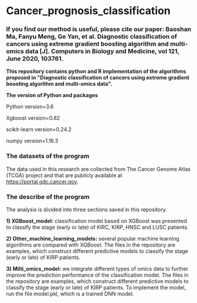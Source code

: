 # Cancer_prognosis_classification
### If you find our method is useful, please cite our paper: Baoshan Ma, Fanyu Meng, Ge Yan, et al. Diagnostic classification of cancers using extreme gradient boosting algorithm and multi-omics data [J]. Computers in Biology and Medicine, vol 121, June 2020, 103761. ###

**This repository contains python and R implementation of the algorithms proposed in "Diagnostic classification of cancers using extreme gradient boosting algorithm and multi-omics data".**

**The version of Python and packages**

Python version=3.6

Xgboost version=0.82

scikit-learn version=0.24.2

numpy version=1.16.3

### The datasets of the program

The data used in this research are collected from The Cancer Genome Atlas (TCGA) project and that are publicly available at <https://portal.gdc.cancer.gov>.

### The describe of the program

The analysis is divided into three sections saved in this repository.

**1)       XGBoost_model:** classification model based on XGBoost was presented to classify the stage (early or late) of KIRC, KIRP, HNSC and LUSC patients.

**2)       Other_machine_learning_models:** several popular machine learning algorithms are compared with XGBoost. The files in the repository are examples, which construct different predictive models to classify the stage (early or late) of KIRP patients.

**3)       Milti_omics_model:** we integrate different types of omics data to further improve the prediction performance of the classification model. The files in the repository are examples, which construct different predictive models to classify the stage (early or late) of KIRP patients. To implement the model, run the file model.pkl, which is a trained DNN model.
